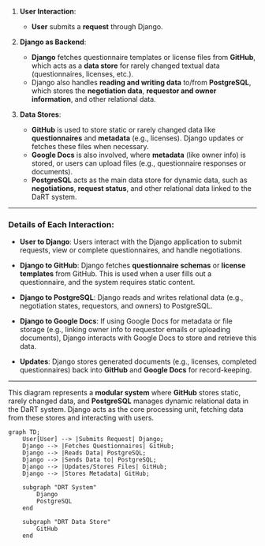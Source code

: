1. **User Interaction**:
   - **User** submits a **request** through Django.
   
2. **Django as Backend**:
   - **Django** fetches questionnaire templates or license files from **GitHub**, which acts as a **data store** for rarely changed textual data (questionnaires, licenses, etc.).
   - Django also handles **reading and writing data** to/from **PostgreSQL**, which stores the **negotiation data**, **requestor and owner information**, and other relational data.

3. **Data Stores**:
   - **GitHub** is used to store static or rarely changed data like **questionnaires** and **metadata** (e.g., licenses). Django updates or fetches these files when necessary.
   - **Google Docs** is also involved, where **metadata** (like owner info) is stored, or users can upload files (e.g., questionnaire responses or documents).
   - **PostgreSQL** acts as the main data store for dynamic data, such as **negotiations**, **request status**, and other relational data linked to the DaRT system.

---

### **Details of Each Interaction**:

- **User to Django**: Users interact with the Django application to submit requests, view or complete questionnaires, and handle negotiations.
  
- **Django to GitHub**: Django fetches **questionnaire schemas** or **license templates** from GitHub. This is used when a user fills out a questionnaire, and the system requires static content.

- **Django to PostgreSQL**: Django reads and writes relational data (e.g., negotiation states, requestors, and owners) to PostgreSQL.

- **Django to Google Docs**: If using Google Docs for metadata or file storage (e.g., linking owner info to requestor emails or uploading documents), Django interacts with Google Docs to store and retrieve this data.

- **Updates**: Django stores generated documents (e.g., licenses, completed questionnaires) back into **GitHub** and **Google Docs** for record-keeping.

---

This diagram represents a **modular system** where **GitHub** stores static, rarely changed data, and **PostgreSQL** manages dynamic relational data in the DaRT system. Django acts as the core processing unit, fetching data from these stores and interacting with users.



```mermaid
graph TD;
    User[User] --> |Submits Request| Django;
    Django --> |Fetches Questionnaires| GitHub;
    Django --> |Reads Data| PostgreSQL;
    Django --> |Sends Data to| PostgreSQL;
    Django --> |Updates/Stores Files| GitHub;
    Django --> |Stores Metadata| GitHub;

    subgraph "DRT System"
        Django
        PostgreSQL
    end

    subgraph "DRT Data Store"
        GitHub
    end



